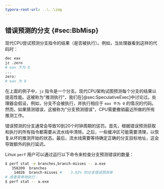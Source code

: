 ```yaml
---
typora-root-url: ..\..\img
---
```


## 错误预测的分支 {#sec:BbMisp}

现代CPU尝试预测分支指令的结果（是否被执行）。例如，当处理器看到这样的代码时：

```bash
dec eax
jz .zero
# eax 不为 0
...
zero:
# eax 为 0
```

在上面的例子中，`jz` 指令是一个分支。现代CPU架构试图预测每个分支的结果以提高性能。这被称为"推测执行"，我们在[@sec:SpeculativeExec]中讨论过。处理器会假设，例如，分支不会被执行，并执行相应于 `eax 不为 0` 的情况的代码。然而，如果猜测错误，这被称为"分支预测错误"，CPU需要撤销最近所做的所有推测工作。

错误预测的分支通常会导致10到20个时钟周期的惩罚。首先，根据错误预测获取和执行的所有指令都需要从流水线中清除。之后，一些缓冲区可能需要清理，以恢复从坏的推测开始的状态。最后，流水线需要等待确定正确的分支目标地址，这会导致额外的执行延迟。

Linux `perf` 用户可以通过运行以下命令来检查分支预测错误的数量：

```bash
$ perf stat -e branches,branch-misses -- a.exe
   358209  branches
    14026  branch-misses #    3.92% 的分支错误预测率
# 或者简单地执行：
$ perf stat -- a.exe
```
